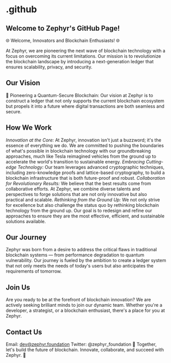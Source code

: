 # .github

## Welcome to Zephyr's GitHub Page!

🌐 Welcome, Innovators and Blockchain Enthusiasts! 🌐

At Zephyr, we are pioneering the next wave of blockchain technology with a focus on overcoming its current limitations. Our mission is to revolutionize the blockchain landscape by introducing a next-generation ledger that ensures scalability, privacy, and security.

## Our Vision

🚀 Pioneering a Quantum-Secure Blockchain: Our vision at Zephyr is to construct a ledger that not only supports the current blockchain ecosystem but propels it into a future where digital transactions are both seamless and secure.

## How We Work

_Innovation at the Core:_ At Zephyr, innovation isn't just a buzzword; it's the essence of everything we do. We are committed to pushing the boundaries of what's possible in blockchain technology with our groundbreaking approaches, much like Tesla reimagined vehicles from the ground up to accelerate the world's transition to sustainable energy.
_Embracing Cutting-edge Technology:_ Our team leverages advanced cryptographic techniques, including zero-knowledge proofs and lattice-based cryptography, to build a blockchain infrastructure that is both future-proof and robust.
_Collaboration for Revolutionary Results:_ We believe that the best results come from collaborative efforts. At Zephyr, we combine diverse talents and perspectives to forge solutions that are not only innovative but also practical and scalable.
_Rethinking from the Ground Up:_ We not only strive for excellence but also challenge the status quo by rethinking blockchain technology from the ground up. Our goal is to redesign and refine our approaches to ensure they are the most effective, efficient, and sustainable solutions available.

## Our Journey

Zephyr was born from a desire to address the critical flaws in traditional blockchain systems — from performance degradation to quantum vulnerability. Our journey is fueled by the ambition to create a ledger system that not only meets the needs of today's users but also anticipates the requirements of tomorrow.

## Join Us

Are you ready to be at the forefront of blockchain innovation? We are actively seeking brilliant minds to join our dynamic team. Whether you're a developer, a strategist, or a blockchain enthusiast, there's a place for you at Zephyr.

## Contact Us

Email: dev@zephyr.foundation
Twitter: @zephyr_foundation
🧠 Together, let's build the future of blockchain. Innovate, collaborate, and succeed with Zephyr. 🚀
